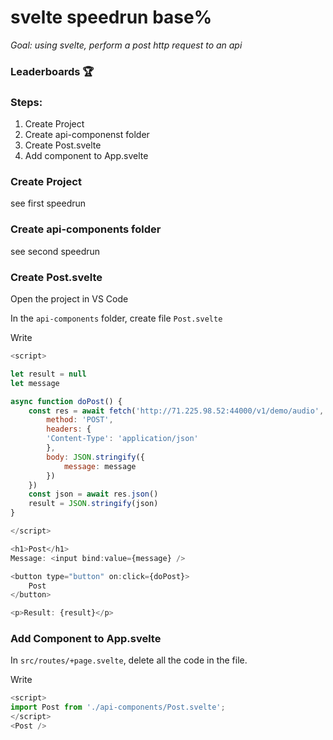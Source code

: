 # svelte speedrun base%
*Goal: using svelte, perform a post http request to an api*

### Leaderboards 🏆


### Steps:
1. Create Project
2. Create api-componenst folder
2. Create Post.svelte
3. Add component to App.svelte

### Create Project

see first speedrun

### Create api-components folder

see second speedrun


### Create Post.svelte

Open the project in VS Code

In the ```api-components``` folder, create file ```Post.svelte```

Write 

```javascript
<script>

let result = null
let message

async function doPost() {
    const res = await fetch('http://71.225.98.52:44000/v1/demo/audio', {
        method: 'POST',
        headers: {
        'Content-Type': 'application/json'
        },
        body: JSON.stringify({
            message: message
        })
    })
    const json = await res.json()
    result = JSON.stringify(json)
}

</script>

<h1>Post</h1>
Message: <input bind:value={message} />

<button type="button" on:click={doPost}>
    Post
</button>

<p>Result: {result}</p>

```

### Add Component to App.svelte

In ```src/routes/+page.svelte```, delete all the code in the file. 

Write

```javascript
<script>
import Post from './api-components/Post.svelte';
</script>
<Post />
```



